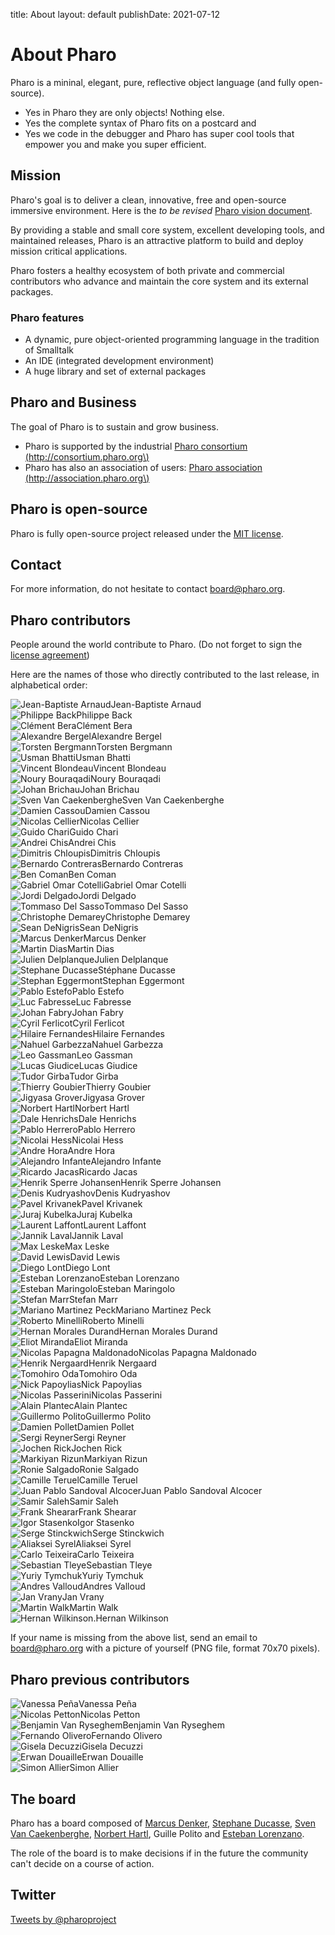 title: About
layout: default
publishDate: 2021-07-12

# About Pharo


<div class="col-md-9 col-xs-12">


Pharo is a mininal, elegant, pure, reflective object language \(and fully open-source\). 
- Yes in Pharo they are only objects! Nothing else. 
- Yes the complete syntax of Pharo fits on a postcard and 
- Yes we code in the debugger and Pharo has super cool tools that empower you and make you super efficient. 


## Mission

Pharo's goal is to deliver a clean, innovative, free and open-source immersive environment. Here is the _to be revised_ [Pharo vision document](https://hal.inria.fr/hal-01879346/document). 

By providing a stable and small core system, excellent developing tools, and maintained releases, Pharo is an attractive platform to build and deploy mission critical applications. 

Pharo fosters a healthy ecosystem of both private and commercial contributors who advance and maintain the core system and its external packages.

### Pharo features

- A dynamic, pure object-oriented programming language in the tradition of Smalltalk
- An IDE \(integrated development environment\)
- A huge library and set of external packages


## Pharo and Business

The goal of Pharo is to sustain and grow business.
- Pharo is supported by the industrial [Pharo consortium \(http://consortium.pharo.org\)](http://consortium.pharo.org)
- Pharo has also an association of users: [Pharo association \(http://association.pharo.org\)](http://association.pharo.org)


## Pharo is open-source


Pharo is fully open-source project released under the [MIT license](/web/license).


## Contact

For more information, do not hesitate to contact board@pharo.org. 

## Pharo contributors

People around the world contribute to Pharo. \(Do not forget to sign the [license agreement](http://files.pharo.org/media/PharoSoftwareDistributionAgreement.pdf)\)

Here are the names of those who directly contributed to the last release, in alphabetical order:

<div class="contributor"><img class="img-circle" alt="Jean-Baptiste Arnaud" src="/web/files/faces/arnaud.png">Jean-Baptiste Arnaud</div>


<div class="contributor"><img class="img-circle" alt="Philippe Back" src="/web/files/faces/back.png">Philippe Back</div>


<div class="contributor"><img class="img-circle" alt="Clément Bera" src="/web/files/faces/bera.png">Clément Bera</div>


<div class="contributor"><img class="img-circle" alt="Alexandre Bergel" src="/web/files/faces/bergel.png">Alexandre Bergel</div>


<div class="contributor"><img class="img-circle" alt="Torsten Bergmann" src="/web/files/faces/bergmann.png">Torsten Bergmann</div>


<div class="contributor"><img class="img-circle" alt="Usman Bhatti" src="/web/files/faces/bhatti.png">Usman Bhatti</div>


<div class="contributor"><img class="img-circle" alt="Vincent Blondeau" src="/web/files/faces/noface.png">Vincent Blondeau</div>


<div class="contributor"><img class="img-circle" alt="Noury Bouraqadi" src="/web/files/faces/bouraqadi.png">Noury Bouraqadi</div>


<div class="contributor"><img class="img-circle" alt="Johan Brichau" src="/web/files/faces/brichau.png">Johan Brichau</div>


<div class="contributor"><img class="img-circle" alt="Sven Van Caekenberghe" src="/web/files/faces/caekenberghe.png">Sven Van Caekenberghe</div>


<div class="contributor"><img class="img-circle" alt="Damien Cassou" src="/web/files/faces/cassou.png">Damien Cassou</div>


<div class="contributor"><img class="img-circle" alt="Nicolas Cellier" src="/web/files/faces/cellier.png">Nicolas Cellier</div>


<div class="contributor"><img class="img-circle" alt="Guido Chari" src="/web/files/faces/chari.png">Guido Chari</div>


<div class="contributor"><img class="img-circle" alt="Andrei Chis" src="/web/files/faces/chis.png">Andrei Chis</div>


<div class="contributor"><img class="img-circle" alt="Dimitris Chloupis" src="/web/files/faces/chloupis.png">Dimitris Chloupis</div>


<div class="contributor"><img class="img-circle" alt="Bernardo Contreras" src="/web/files/faces/noface.png">Bernardo Contreras</div>


<div class="contributor"><img class="img-circle" alt="Ben Coman" src="/web/files/faces/coman.png">Ben Coman</div>


<div class="contributor"><img class="img-circle" alt="Gabriel Omar Cotelli" src="/web/files/faces/cotelli.png">Gabriel Omar Cotelli</div>


<div class="contributor"><img class="img-circle" alt="Jordi Delgado" src="/web/files/faces/delgado.png">Jordi Delgado</div>


<div class="contributor"><img class="img-circle" alt="Tommaso Del Sasso" src="/web/files/faces/sasso.png">Tommaso Del Sasso</div>


<div class="contributor"><img class="img-circle" alt="Christophe Demarey" src="/web/files/faces/demarey.png">Christophe Demarey</div>


<div class="contributor"><img class="img-circle" alt="Sean DeNigris" src="/web/files/faces/denigris.png">Sean DeNigris</div>


<div class="contributor"><img class="img-circle" alt="Marcus Denker" src="/web/files/faces/denker.png">Marcus Denker</div>


<div class="contributor"><img class="img-circle" alt="Martin Dias" src="/web/files/faces/dias.png">Martin Dias</div>


<div class="contributor"><img class="img-circle" alt="Julien Delplanque" src="/web/files/faces/noface.png">Julien Delplanque</div>


<div class="contributor"><img class="img-circle" alt="Stephane Ducasse" src="/web/files/faces/ducasse.png">Stéphane Ducasse</div>


<div class="contributor"><img class="img-circle" alt="Stephan Eggermont" src="/web/files/faces/eggermont.png">Stephan Eggermont</div>


<div class="contributor"><img class="img-circle" alt="Pablo Estefo" src="/web/files/faces/estefo.png">Pablo Estefo</div>


<div class="contributor"><img class="img-circle" alt="Luc Fabresse" src="/web/files/faces/fabresse.png">Luc Fabresse</div>


<div class="contributor"><img class="img-circle" alt="Johan Fabry" src="/web/files/faces/fabry.png">Johan Fabry</div>


<div class="contributor"><img class="img-circle" alt="Cyril Ferlicot" src="/web/files/faces/ferlicot1.png">Cyril Ferlicot</div>


<div class="contributor"><img class="img-circle" alt="Hilaire Fernandes" src="/web/files/faces/fernandes.png">Hilaire Fernandes</div>


<div class="contributor"><img class="img-circle" alt="Nahuel Garbezza" src="/web/files/faces/garbezza.png">Nahuel Garbezza</div>


<div class="contributor"><img class="img-circle" alt="Leo Gassman" src="/web/files/faces/gassman.png">Leo Gassman</div>


<div class="contributor"><img class="img-circle" alt="Lucas Giudice" src="/web/files/faces/giudice.png">Lucas Giudice</div>


<div class="contributor"><img class="img-circle" alt="Tudor Girba" src="/web/files/faces/girba.png">Tudor Girba</div>


<div class="contributor"><img class="img-circle" alt="Thierry Goubier" src="/web/files/faces/goubier.png">Thierry Goubier</div>


<div class="contributor"><img class="img-circle" alt="Jigyasa Grover" src="/web/files/faces/grover.png">Jigyasa Grover</div>


<div class="contributor"><img class="img-circle" alt="Norbert Hartl" src="/web/files/faces/hartl.png">Norbert Hartl</div>


<div class="contributor"><img class="img-circle" alt="Dale Henrichs" src="/web/files/faces/henrichs.png">Dale Henrichs</div>


<div class="contributor"><img class="img-circle" alt="Pablo Herrero" src="/web/files/faces/noface.png">Pablo Herrero</div>


<div class="contributor"><img class="img-circle" alt="Nicolai Hess" src="/web/files/faces/hess.png">Nicolai Hess</div>


<div class="contributor"><img class="img-circle" alt="Andre Hora" src="/web/files/faces/hora.png">Andre Hora</div>


<div class="contributor"><img class="img-circle" alt="Alejandro Infante" src="/web/files/faces/infante.png">Alejandro Infante</div>


<div class="contributor"><img class="img-circle" alt="Ricardo Jacas" src="/web/files/faces/jacas.png">Ricardo Jacas</div>


<div class="contributor"><img class="img-circle" alt="Henrik Sperre Johansen" src="/web/files/faces/noface.png">Henrik Sperre Johansen</div>


<div class="contributor"><img class="img-circle" alt="Denis Kudryashov" src="/web/files/faces/kudryashov.png">Denis Kudryashov</div>


<div class="contributor"><img class="img-circle" alt="Pavel Krivanek" src="/web/files/faces/krivanek.png">Pavel Krivanek</div>


<div class="contributor"><img class="img-circle" alt="Juraj Kubelka" src="/web/files/faces/kubelka.png">Juraj Kubelka</div>


<div class="contributor"><img class="img-circle" alt="Laurent Laffont" src="/web/files/faces/laffont.png">Laurent Laffont</div>


<div class="contributor"><img class="img-circle" alt="Jannik Laval" src="/web/files/faces/laval.png">Jannik Laval</div>


<div class="contributor"><img class="img-circle" alt="Max Leske" src="/web/files/faces/leske.png">Max Leske</div>


<div class="contributor"><img class="img-circle" alt="David Lewis" src="/web/files/faces/noface.png">David Lewis</div>


<div class="contributor"><img class="img-circle" alt="Diego Lont" src="/web/files/faces/lont.png">Diego Lont</div>


<div class="contributor"><img class="img-circle" alt="Esteban Lorenzano" src="/web/files/faces/lorenzano.png">Esteban Lorenzano</div>


<div class="contributor"><img class="img-circle" alt="Esteban Maringolo" src="/web/files/faces/maringolo.png">Esteban Maringolo</div>


<div class="contributor"><img class="img-circle" alt="Stefan Marr" src="/web/files/faces/marr.png">Stefan Marr</div>


<div class="contributor"><img class="img-circle" alt="Mariano Martinez Peck" src="/web/files/faces/peck.png">Mariano Martinez Peck</div>


<div class="contributor"><img class="img-circle" alt="Roberto Minelli" src="/web/files/faces/minelli.png">Roberto Minelli</div>


<div class="contributor"><img class="img-circle" alt="Hernan Morales Durand" src="/web/files/faces/noface.png">Hernan Morales Durand</div>


<div class="contributor"><img class="img-circle" alt="Eliot Miranda" src="/web/files/faces/miranda.png">Eliot Miranda</div>


<div class="contributor"><img class="img-circle" alt="Nicolas Papagna Maldonado" src="/web/files/faces/maldonado.png">Nicolas Papagna Maldonado</div>


<div class="contributor"><img class="img-circle" alt="Henrik Nergaard" src="/web/files/faces/noface.png">Henrik Nergaard</div>


<div class="contributor"><img class="img-circle" alt="Tomohiro Oda" src="http://files.pharo.org/success-stories/images/oda2.png">Tomohiro Oda</div>


<div class="contributor"><img class="img-circle" alt="Nick Papoylias" src="/web/files/faces/papoylias.png">Nick Papoylias</div>


<div class="contributor"><img class="img-circle" alt="Nicolas Passerini" src="/web/files/faces/passerini.png">Nicolas Passerini</div>


<div class="contributor"><img class="img-circle" alt="Alain Plantec" src="/web/files/faces/plantec.png">Alain Plantec</div>


<div class="contributor"><img class="img-circle" alt="Guillermo Polito" src="/web/files/faces/polito.png">Guillermo Polito</div>


<div class="contributor"><img class="img-circle" alt="Damien Pollet" src="/web/files/faces/pollet.png">Damien Pollet</div>


<div class="contributor"><img class="img-circle" alt="Sergi Reyner" src="/web/files/faces/reyner.png">Sergi Reyner</div>


<div class="contributor"><img class="img-circle" alt="Jochen Rick" src="/web/files/faces/rick.png">Jochen Rick</div>


<div class="contributor"><img class="img-circle" alt="Markiyan Rizun" src="/web/files/faces/rizun.png">Markiyan Rizun</div>


<div class="contributor"><img class="img-circle" alt="Ronie Salgado" src="/web/files/faces/salgado.png">Ronie Salgado</div>


<div class="contributor"><img class="img-circle" alt="Camille Teruel" src="/web/files/faces/teruel.png">Camille Teruel</div>


<div class="contributor"><img class="img-circle" alt="Juan Pablo Sandoval Alcocer" src="/web/files/faces/alcocer.png">Juan Pablo Sandoval Alcocer</div>


<div class="contributor"><img class="img-circle" alt="Samir Saleh" src="/web/files/faces/noface.png">Samir Saleh</div>


<div class="contributor"><img class="img-circle" alt="Frank Shearar" src="/web/files/faces/shearar.png">Frank Shearar</div>


<div class="contributor"><img class="img-circle" alt="Igor Stasenko" src="/web/files/faces/stasenko.png">Igor Stasenko</div>


<div class="contributor"><img class="img-circle" alt="Serge Stinckwich" src="/web/files/faces/stinckwich.png">Serge Stinckwich</div>


<div class="contributor"><img class="img-circle" alt="Aliaksei Syrel" src="/web/files/faces/syrel.png">Aliaksei Syrel</div>


<div class="contributor"><img class="img-circle" alt="Carlo Teixeira" src="/web/files/faces/teixeira1.png">Carlo Teixeira</div>


<div class="contributor"><img class="img-circle" alt="Sebastian Tleye" src="/web/files/faces/tleye.png">Sebastian Tleye</div>


<div class="contributor"><img class="img-circle" alt="Yuriy Tymchuk" src="/web/files/faces/tymchuk.png">Yuriy Tymchuk</div>


<div class="contributor"><img class="img-circle" alt="Andres Valloud" src="/web/files/faces/valloud.png">Andres Valloud</div>


<div class="contributor"><img class="img-circle" alt="Jan Vrany" src="/web/files/faces/vrani.png">Jan Vrany</div>


<div class="contributor"><img class="img-circle" alt="Martin Walk" src="/web/files/faces/walk.png">Martin Walk</div>


<div class="contributor"><img class="img-circle" alt="Hernan Wilkinson." src="/web/files/faces/wilkinson.png">Hernan Wilkinson</div>


<div class="clearfix sep"></div>


If your name is missing from the above list, send an email to board@pharo.org with a picture of yourself \(PNG file, format 70x70 pixels\).

## Pharo previous contributors


<div class="contributor"><img class="img-circle" alt="Vanessa Peña" src="/web/files/faces/pena.png">Vanessa Peña</div>

<div class="contributor"><img class="img-circle" alt="Nicolas Petton" src="/web/files/faces/petton.png">Nicolas Petton</div>

<div class="contributor"><img class="img-circle" alt="Benjamin Van Ryseghem" src="/web/files/faces/vanryseghem.png">Benjamin Van Ryseghem</div>

<div class="contributor"><img class="img-circle" alt="Fernando Olivero" src="/web/files/faces/olivero.png">Fernando Olivero</div>

<div class="contributor"><img class="img-circle" alt="Gisela Decuzzi" src="/web/files/faces/decuzzi.png">Gisela Decuzzi</div>

<div class="contributor"><img class="img-circle" alt="Erwan Douaille" src="/web/files/faces/douaille.png">Erwan Douaille</div>

<div class="contributor"><img class="img-circle" alt="Simon Allier" src="/web/files/faces/noface.png">Simon Allier</div>

<div class="clearfix sep"></div>



</div><div class="col-md-3 col-xs-12">





## The board


Pharo has a board composed of [Marcus Denker](http://marcusdenker.de/), [Stephane Ducasse](http://stephane.ducasse.free.fr/), [Sven Van Caekenberghe](http://stfx.eu/), [Norbert Hartl](http://norbert.hartl.name), Guille Polito and [Esteban Lorenzano](http://smallworks.eu). 

The role of the board is to make decisions if in the future the community can't decide on a course of action.

## Twitter

<a class="twitter-timeline" data-dnt="true" href="https://twitter.com/pharoproject" data-widget-id="469803717944807424">Tweets by @pharoproject</a>
<script>!function(d,s,id){var js,fjs=d.getElementsByTagName(s)[0],p=/^http:/.test(d.location)?'http':'https';if(!d.getElementById(id)){js=d.createElement(s);js.id=id;js.src=p+"://platform.twitter.com/widgets.js";fjs.parentNode.insertBefore(js,fjs);}}(document,"script","twitter-wjs");</script>



</div>
